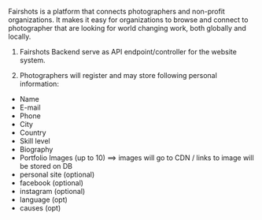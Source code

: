 
Fairshots is a platform that connects photographers and non-profit organizations. It makes it easy for organizations to browse and connect to photographer that are looking for world changing work, both globally and locally.

1. Fairshots Backend serve as API endpoint/controller for the website system.

2. Photographers will register and may store following personal information:
- Name
- E-mail
- Phone
- City
- Country
- Skill level
- Biography
- Portfolio Images (up to 10) ==> images will go to CDN / links to image will be stored on DB
- personal site (optional) 
- facebook  (optional)
- instagram (optional)
- language (opt)
- causes (opt)
